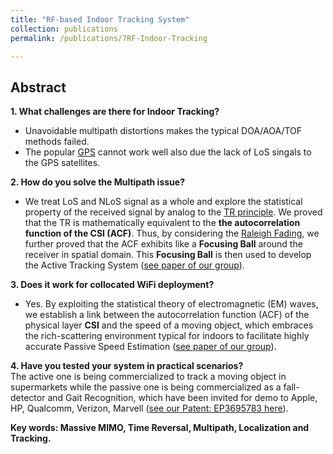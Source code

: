 ```yaml
---
title: "RF-based Indoor Tracking System"
collection: publications
permalink: /publications/7RF-Indoor-Tracking

---
```


## Abstract
<b> 1. What challenges are there for Indoor Tracking? </b> <br>
  * Unavoidable multipath distortions makes the typical DOA/AOA/TOF methods failed.
  * The popular [GPS](https://en.wikipedia.org/wiki/Global_Positioning_System) cannot work well also due the lack of LoS singals to the GPS satellites.

<b> 2. How do you solve the Multipath issue? </b> <br>
  * We treat LoS and NLoS signal as a whole and explore the statistical property of the received signal by analog to the [TR principle](https://xiaolu1263.github.io/publications/6TRLocalization). We proved that the TR is mathematically equivalent to the **the autocorrelation function of the CSI (ACF)**. Thus, by considering the [Raleigh Fading](https://en.wikipedia.org/wiki/Rayleigh_fading), we further proved that the ACF exhibits like a **Focusing Ball** around the receiver in spatial domain. This **Focusing Ball** is then used to develop the Active Tracking System ([see paper of our group](https://xiaolu1263.github.io/files/Feng2018FocusingBall.pdf)).

<b> 3. Does it work for collocated WiFi deployment? </b>
  *  Yes. By exploiting the statistical theory of electromagnetic (EM) waves, we establish a link between the autocorrelation function (ACF) of the physical layer **CSI** and the speed of a moving object, which embraces the rich-scattering environment typical for indoors to facilitate highly accurate Passive Speed Estimation ([see paper of our group](https://xiaolu1263.github.io/files/Feng2018WiSpeed.pdf)).

<b> 4. Have you tested your system in practical scenarios? </b>
<br> The active one is being commercialized to track a moving object in supermarkets while the passive one is being commercialized as a fall-detector and Gait Recognition, which have been invited for demo to Apple, HP, Qualcomm, Verizon, Marvell ([see our Patent: EP3695783 here](https://patentscope.wipo.int/search/en/detail.jsf?docId=EP302862678&docAn=20157771)).



<b> Key words: Massive MIMO, Time Reversal, Multipath, Localization and Tracking.</b>
